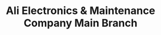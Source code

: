---
title: "Ali Electronics & Maintenance Company Main Branch"
url: /karachi/ali-electronics-and-maintenance-company-main-branch/
shop: electronics
---
